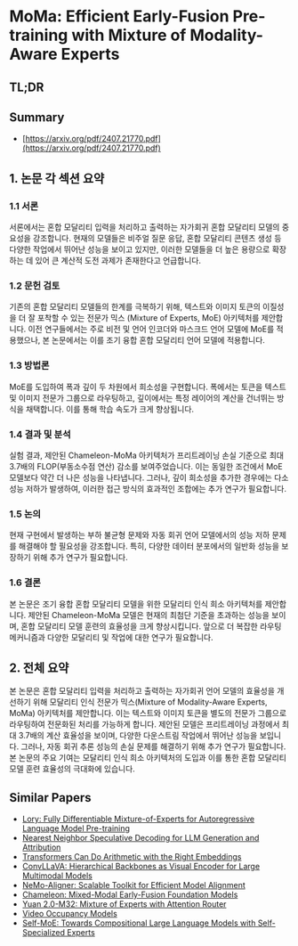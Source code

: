 # MoMa: Efficient Early-Fusion Pre-training with Mixture of Modality-Aware Experts
## TL;DR
## Summary
- [https://arxiv.org/pdf/2407.21770.pdf](https://arxiv.org/pdf/2407.21770.pdf)

## 1. 논문 각 섹션 요약

### 1.1 서론
서론에서는 혼합 모달리티 입력을 처리하고 출력하는 자가회귀 혼합 모달리티 모델의 중요성을 강조합니다. 현재의 모델들은 비주얼 질문 응답, 혼합 모달리티 콘텐츠 생성 등 다양한 작업에서 뛰어난 성능을 보이고 있지만, 이러한 모델들을 더 높은 용량으로 확장하는 데 있어 큰 계산적 도전 과제가 존재한다고 언급합니다.

### 1.2 문헌 검토
기존의 혼합 모달리티 모델들의 한계를 극복하기 위해, 텍스트와 이미지 토큰의 이질성을 더 잘 포착할 수 있는 전문가 믹스 (Mixture of Experts, MoE) 아키텍처를 제안합니다. 이전 연구들에서는 주로 비전 및 언어 인코더와 마스크드 언어 모델에 MoE를 적용했으나, 본 논문에서는 이를 조기 융합 혼합 모달리티 언어 모델에 적용합니다.

### 1.3 방법론
MoE를 도입하여 폭과 깊이 두 차원에서 희소성을 구현합니다. 폭에서는 토큰을 텍스트 및 이미지 전문가 그룹으로 라우팅하고, 깊이에서는 특정 레이어의 계산을 건너뛰는 방식을 채택합니다. 이를 통해 학습 속도가 크게 향상됩니다.

### 1.4 결과 및 분석
실험 결과, 제안된 Chameleon-MoMa 아키텍처가 프리트레이닝 손실 기준으로 최대 3.7배의 FLOP(부동소수점 연산) 감소를 보여주었습니다. 이는 동일한 조건에서 MoE 모델보다 약간 더 나은 성능을 나타냅니다. 그러나, 깊이 희소성을 추가한 경우에는 다소 성능 저하가 발생하여, 이러한 접근 방식의 효과적인 조합에는 추가 연구가 필요합니다.

### 1.5 논의
현재 구현에서 발생하는 부하 불균형 문제와 자동 회귀 언어 모델에서의 성능 저하 문제를 해결해야 할 필요성을 강조합니다. 특히, 다양한 데이터 분포에서의 일반화 성능을 보장하기 위해 추가 연구가 필요합니다.

### 1.6 결론
본 논문은 조기 융합 혼합 모달리티 모델을 위한 모달리티 인식 희소 아키텍처를 제안합니다. 제안된 Chameleon-MoMa 모델은 현재의 최첨단 기준을 초과하는 성능을 보이며, 혼합 모달리티 모델 훈련의 효율성을 크게 향상시킵니다. 앞으로 더 복잡한 라우팅 메커니즘과 다양한 모달리티 및 작업에 대한 연구가 필요합니다.

## 2. 전체 요약
본 논문은 혼합 모달리티 입력을 처리하고 출력하는 자가회귀 언어 모델의 효율성을 개선하기 위해 모달리티 인식 전문가 믹스(Mixture of Modality-Aware Experts, MoMa) 아키텍처를 제안합니다. 이는 텍스트와 이미지 토큰을 별도의 전문가 그룹으로 라우팅하여 전문화된 처리를 가능하게 합니다. 제안된 모델은 프리트레이닝 과정에서 최대 3.7배의 계산 효율성을 보이며, 다양한 다운스트림 작업에서 뛰어난 성능을 보입니다. 그러나, 자동 회귀 추론 성능의 손실 문제를 해결하기 위해 추가 연구가 필요합니다. 본 논문의 주요 기여는 모달리티 인식 희소 아키텍처의 도입과 이를 통한 혼합 모달리티 모델 훈련 효율성의 극대화에 있습니다.

## Similar Papers
- [Lory: Fully Differentiable Mixture-of-Experts for Autoregressive Language Model Pre-training](2405.03133.md)
- [Nearest Neighbor Speculative Decoding for LLM Generation and Attribution](2405.19325.md)
- [Transformers Can Do Arithmetic with the Right Embeddings](2405.17399.md)
- [ConvLLaVA: Hierarchical Backbones as Visual Encoder for Large Multimodal Models](2405.15738.md)
- [NeMo-Aligner: Scalable Toolkit for Efficient Model Alignment](2405.01481.md)
- [Chameleon: Mixed-Modal Early-Fusion Foundation Models](2405.09818.md)
- [Yuan 2.0-M32: Mixture of Experts with Attention Router](2405.17976.md)
- [Video Occupancy Models](2407.09533.md)
- [Self-MoE: Towards Compositional Large Language Models with Self-Specialized Experts](2406.12034.md)

